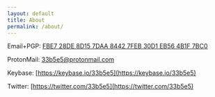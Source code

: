 ```yaml
---
layout: default
title: About
permalink: /about/
---
```


Email+PGP: [FBE7 28DE 8D15 7DAA 8442 7FEB 30D1 EB56 4B1F 7BC0](http://pgp.mit.edu/pks/lookup?search=0x30D1EB564B1F7BC0)

ProtonMail: [33b5e5@protonmail.com](33b5e5@protonmail.com)

Keybase: [https://keybase.io/33b5e5](https://keybase.io/33b5e5)

Twitter: [https://twitter.com/33b5e5](https://twitter.com/33b5e5)
